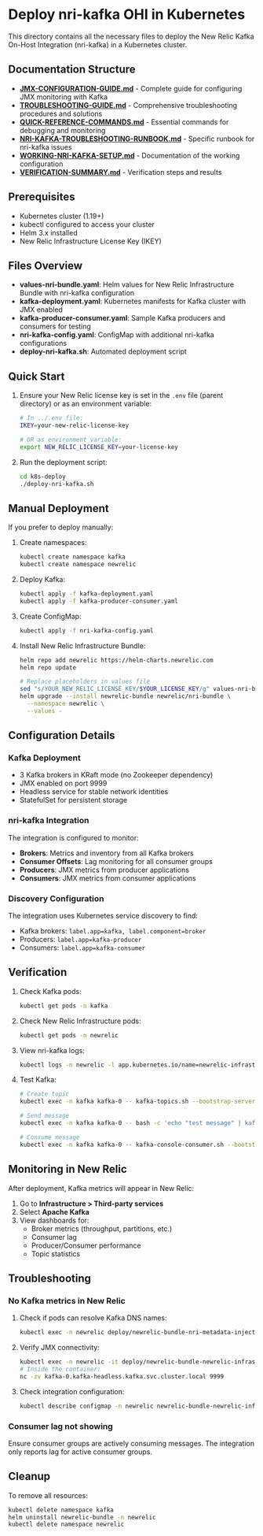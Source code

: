 # Deploy nri-kafka OHI in Kubernetes

This directory contains all the necessary files to deploy the New Relic Kafka On-Host Integration (nri-kafka) in a Kubernetes cluster.

## Documentation Structure

- **[JMX-CONFIGURATION-GUIDE.md](JMX-CONFIGURATION-GUIDE.md)** - Complete guide for configuring JMX monitoring with Kafka
- **[TROUBLESHOOTING-GUIDE.md](TROUBLESHOOTING-GUIDE.md)** - Comprehensive troubleshooting procedures and solutions
- **[QUICK-REFERENCE-COMMANDS.md](QUICK-REFERENCE-COMMANDS.md)** - Essential commands for debugging and monitoring
- **[NRI-KAFKA-TROUBLESHOOTING-RUNBOOK.md](NRI-KAFKA-TROUBLESHOOTING-RUNBOOK.md)** - Specific runbook for nri-kafka issues
- **[WORKING-NRI-KAFKA-SETUP.md](WORKING-NRI-KAFKA-SETUP.md)** - Documentation of the working configuration
- **[VERIFICATION-SUMMARY.md](VERIFICATION-SUMMARY.md)** - Verification steps and results

## Prerequisites

- Kubernetes cluster (1.19+)
- kubectl configured to access your cluster
- Helm 3.x installed
- New Relic Infrastructure License Key (IKEY)

## Files Overview

- **values-nri-bundle.yaml**: Helm values for New Relic Infrastructure Bundle with nri-kafka configuration
- **kafka-deployment.yaml**: Kubernetes manifests for Kafka cluster with JMX enabled
- **kafka-producer-consumer.yaml**: Sample Kafka producers and consumers for testing
- **nri-kafka-config.yaml**: ConfigMap with additional nri-kafka configurations
- **deploy-nri-kafka.sh**: Automated deployment script

## Quick Start

1. Ensure your New Relic license key is set in the `.env` file (parent directory) or as an environment variable:
   ```bash
   # In ../.env file:
   IKEY=your-new-relic-license-key
   
   # OR as environment variable:
   export NEW_RELIC_LICENSE_KEY=your-license-key
   ```

2. Run the deployment script:
   ```bash
   cd k8s-deploy
   ./deploy-nri-kafka.sh
   ```

## Manual Deployment

If you prefer to deploy manually:

1. Create namespaces:
   ```bash
   kubectl create namespace kafka
   kubectl create namespace newrelic
   ```

2. Deploy Kafka:
   ```bash
   kubectl apply -f kafka-deployment.yaml
   kubectl apply -f kafka-producer-consumer.yaml
   ```

3. Create ConfigMap:
   ```bash
   kubectl apply -f nri-kafka-config.yaml
   ```

4. Install New Relic Infrastructure Bundle:
   ```bash
   helm repo add newrelic https://helm-charts.newrelic.com
   helm repo update
   
   # Replace placeholders in values file
   sed "s/YOUR_NEW_RELIC_LICENSE_KEY/$YOUR_LICENSE_KEY/g" values-nri-bundle.yaml | \
   helm upgrade --install newrelic-bundle newrelic/nri-bundle \
     --namespace newrelic \
     --values -
   ```

## Configuration Details

### Kafka Deployment
- 3 Kafka brokers in KRaft mode (no Zookeeper dependency)
- JMX enabled on port 9999
- Headless service for stable network identities
- StatefulSet for persistent storage

### nri-kafka Integration
The integration is configured to monitor:
- **Brokers**: Metrics and inventory from all Kafka brokers
- **Consumer Offsets**: Lag monitoring for all consumer groups
- **Producers**: JMX metrics from producer applications
- **Consumers**: JMX metrics from consumer applications

### Discovery Configuration
The integration uses Kubernetes service discovery to find:
- Kafka brokers: `label.app=kafka, label.component=broker`
- Producers: `label.app=kafka-producer`
- Consumers: `label.app=kafka-consumer`

## Verification

1. Check Kafka pods:
   ```bash
   kubectl get pods -n kafka
   ```

2. Check New Relic Infrastructure pods:
   ```bash
   kubectl get pods -n newrelic
   ```

3. View nri-kafka logs:
   ```bash
   kubectl logs -n newrelic -l app.kubernetes.io/name=newrelic-infrastructure -c newrelic-infrastructure | grep -i kafka
   ```

4. Test Kafka:
   ```bash
   # Create topic
   kubectl exec -n kafka kafka-0 -- kafka-topics.sh --bootstrap-server kafka-0.kafka-headless:9092 --create --topic test --partitions 3 --replication-factor 2
   
   # Send message
   kubectl exec -n kafka kafka-0 -- bash -c 'echo "test message" | kafka-console-producer.sh --broker-list kafka-0.kafka-headless:9092 --topic test'
   
   # Consume message
   kubectl exec -n kafka kafka-0 -- kafka-console-consumer.sh --bootstrap-server kafka-0.kafka-headless:9092 --topic test --from-beginning --max-messages 1
   ```

## Monitoring in New Relic

After deployment, Kafka metrics will appear in New Relic:
1. Go to **Infrastructure > Third-party services**
2. Select **Apache Kafka**
3. View dashboards for:
   - Broker metrics (throughput, partitions, etc.)
   - Consumer lag
   - Producer/Consumer performance
   - Topic statistics

## Troubleshooting

### No Kafka metrics in New Relic
1. Check if pods can resolve Kafka DNS names:
   ```bash
   kubectl exec -n newrelic deploy/newrelic-bundle-nri-metadata-injection -- nslookup kafka-0.kafka-headless.kafka.svc.cluster.local
   ```

2. Verify JMX connectivity:
   ```bash
   kubectl exec -n newrelic -it deploy/newrelic-bundle-newrelic-infrastructure -- bash
   # Inside the container:
   nc -zv kafka-0.kafka-headless.kafka.svc.cluster.local 9999
   ```

3. Check integration configuration:
   ```bash
   kubectl describe configmap -n newrelic newrelic-bundle-newrelic-infrastructure
   ```

### Consumer lag not showing
Ensure consumer groups are actively consuming messages. The integration only reports lag for active consumer groups.

## Cleanup

To remove all resources:
```bash
kubectl delete namespace kafka
helm uninstall newrelic-bundle -n newrelic
kubectl delete namespace newrelic
```